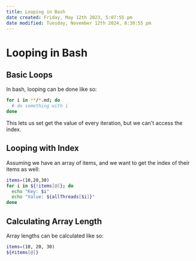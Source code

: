 ```yaml
---
title: Looping in Bash
date created: Friday, May 12th 2023, 5:07:55 pm
date modified: Tuesday, November 12th 2024, 8:30:55 pm
---
```


# Looping in Bash

## Basic Loops

In bash, looping can be done like so:

```sh
for i in **/*.md; do
  # do something with i
done
```

This lets us set get the value of every iteration, but we can\'t access
the index.

## Looping with Index

Assuming we have an array of items, and we want to get the index of
their items as well:

```sh
items=(10,20,30)
for i in ${!items[@]}; do
  echo "Key: $i"
  echo "Value: ${allThreads[$i]}"
done
```

## Calculating Array Length

Array lengths can be calculated like so:

```sh
items=(10, 20, 30)
${#items[@]}
```
